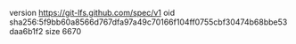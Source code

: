version https://git-lfs.github.com/spec/v1
oid sha256:5f9bb60a8566d767dfa97a49c70166f104ff0755cbf30474b68bbe53daa6b1f2
size 6670
